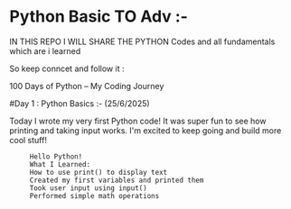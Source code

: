 # Python Basic TO Adv :- 

IN THIS REPO I WILL SHARE THE PYTHON Codes and all fundamentals which are i learned 

So keep conncet and follow it :

100 Days of Python – My Coding Journey 

#Day 1 : Python Basics :- (25/6/2025)

Today I wrote my very first Python code! It was super fun to see how printing and taking input works. I'm excited to keep going and build more cool stuff!
         
         Hello Python!
         What I Learned:
         How to use print() to display text
         Created my first variables and printed them
         Took user input using input()
         Performed simple math operations
